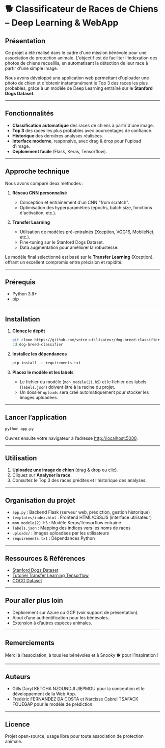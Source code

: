# 🐕 Classificateur de Races de Chiens – Deep Learning & WebApp

## Présentation

Ce projet a été réalisé dans le cadre d'une mission bénévole pour une association de protection animale. L'objectif est de faciliter l'indexation des photos de chiens recueillis, en automatisant la détection de leur race à partir d'une simple image.

Nous avons développé une application web permettant d'uploader une photo de chien et d'obtenir instantanément le Top 3 des races les plus probables, grâce à un modèle de Deep Learning entraîné sur le **Stanford Dogs Dataset**.

---

## Fonctionnalités

- **Classification automatique** des races de chiens à partir d'une image.
- **Top 3** des races les plus probables avec pourcentages de confiance.
- **Historique** des dernières analyses réalisées.
- **Interface moderne**, responsive, avec drag & drop pour l'upload d'image.
- **Déploiement facile** (Flask, Keras, Tensorflow).

---

## Approche technique

Nous avons comparé deux méthodes :

1. **Réseau CNN personnalisé**  
   - Conception et entraînement d'un CNN "from scratch".
   - Optimisation des hyperparamètres (epochs, batch size, fonctions d'activation, etc.).

2. **Transfer Learning**  
   - Utilisation de modèles pré-entraînés (Xception, VGG16, MobileNet, etc.).
   - Fine-tuning sur le Stanford Dogs Dataset.
   - Data augmentation pour améliorer la robustesse.

Le modèle final sélectionné est basé sur le **Transfer Learning** (Xception), offrant un excellent compromis entre précision et rapidité.

---

## Prérequis

- Python 3.8+
- pip

---

## Installation

1. **Clonez le dépôt**  
   ```bash
   git clone https://github.com/votre-utilisateur/dog-breed-classifier.git
   cd dog-breed-classifier
   ```

2. **Installez les dépendances**  
   ```bash
   pip install -r requirements.txt
   ```

3. **Placez le modèle et les labels**  
   - Le fichier du modèle (`mon_modele(2).h5`) et le fichier des labels (`labels.json`) doivent être à la racine du projet.
   - Un dossier `uploads` sera créé automatiquement pour stocker les images uploadées.

---

## Lancer l’application

```bash
python app.py
```

Ouvrez ensuite votre navigateur à l’adresse [http://localhost:5000](http://localhost:5000).

---

## Utilisation

1. **Uploadez une image de chien** (drag & drop ou clic).
2. Cliquez sur **Analyser la race**.
3. Consultez le Top 3 des races prédites et l’historique des analyses.

---

## Organisation du projet

- `app.py` : Backend Flask (serveur web, prédiction, gestion historique)
- `templates/index.html` : Frontend HTML/CSS/JS (interface utilisateur)
- `mon_modele(2).h5` : Modèle Keras/Tensorflow entraîné
- `labels.json` : Mapping des indices vers les noms de races
- `uploads/` : Images uploadées par les utilisateurs
- `requirements.txt` : Dépendances Python

---

## Ressources & Références

- [Stanford Dogs Dataset](http://vision.stanford.edu/aditya86/ImageNetDogs/)
- [Tutoriel Transfer Learning Tensorflow](https://www.tensorflow.org/tutorials/images/transfer_learning)
- [COCO Dataset](https://cocodataset.org/#home)

---

## Pour aller plus loin

- Déploiement sur Azure ou GCP (voir support de présentation).
- Ajout d’une authentification pour les bénévoles.
- Extension à d’autres espèces animales.

---

## Remerciements

Merci à l’association, à tous les bénévoles et à Snooky 🐕 pour l’inspiration !

---

## Auteurs

- Gills Daryl KETCHA NZOUNDJI JIEPMOU pour la conception et le développement de la Web App.
- Frédéric FERNANDEZ DA COSTA et Narcisse Cabrel TSAFACK FOUEGAP pour le modèle de prédiction

---

## Licence

Projet open-source, usage libre pour toute association de protection animale.

